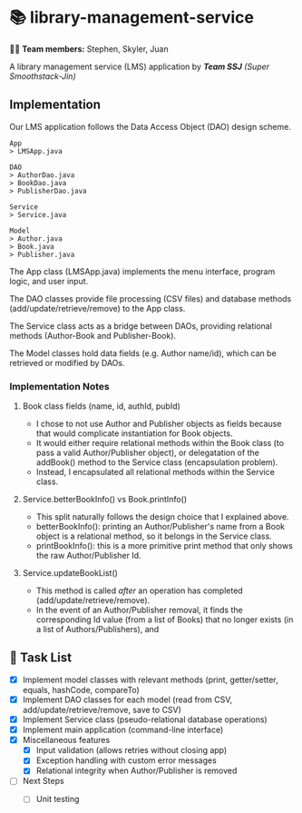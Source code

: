 # :books: library-management-service
:man_office_worker: **Team members:** Stephen, Skyler, Juan

A library management service (LMS) application by ***Team SSJ*** *(Super Smoothstack-Jin)*



## Implementation
Our LMS application follows the Data Access Object (DAO) design scheme.

```
App
> LMSApp.java

DAO
> AuthorDao.java
> BookDao.java
> PublisherDao.java

Service
> Service.java

Model
> Author.java
> Book.java
> Publisher.java
```

The App class (LMSApp.java) implements the menu interface, program logic, and user input.

The DAO classes provide file processing (CSV files) and database methods (add/update/retrieve/remove) to the App class.

The Service class acts as a bridge between DAOs, providing relational methods (Author-Book and Publisher-Book).

The Model classes hold data fields (e.g. Author name/id), which can be retrieved or modified by DAOs.

### Implementation Notes

1. Book class fields (name, id, authId, pubId)
    * I chose to not use Author and Publisher objects as fields because that would complicate instantiation for Book objects.
    * It would either require relational methods within the Book class (to pass a valid Author/Publisher object), or delegatation of the addBook() method to the Service class (encapsulation problem).
    * Instead, I encapsulated all relational methods within the Service class.
    
2. Service.betterBookInfo() vs Book.printInfo()
    * This split naturally follows the design choice that I explained above.
    * betterBookInfo(): printing an Author/Publisher's name from a Book object is a relational method, so it belongs in the Service class.
    * printBookInfo(): this is a more primitive print method that only shows the raw Author/Publisher Id.
    
3. Service.updateBookList()
    * This method is called *after* an operation has completed (add/update/retrieve/remove).
    * In the event of an Author/Publisher removal, it finds the corresponding Id value (from a list of Books) that no longer exists (in a list of Authors/Publishers), and 

## :memo: Task List
- [x] Implement model classes with relevant methods (print, getter/setter, equals, hashCode, compareTo)
- [x] Implement DAO classes for each model (read from CSV, add/update/retrieve/remove, save to CSV)
- [x] Implement Service class (pseudo-relational database operations)
- [x] Implement main application (command-line interface)
- [x] Miscellaneous features
  - [x] Input validation (allows retries without closing app)
  - [x] Exception handling with custom error messages
  - [x] Relational integrity when Author/Publisher is removed

- [ ] Next Steps
  - [ ] Unit testing

